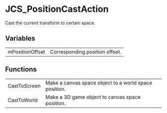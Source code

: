 # JCS_PositionCastAction

Cast the current transform to certain space.


## Variables

<table>
  <tr>
    <td>mPositionOffset</td>
    <td>Corresponding position offset.</td>
  </tr>
</table>


## Functions

<table>
  <tr>
    <td>CastToScreen</td>
    <td>Make a canvas space object to a world space position.</td>
  </tr>
  <tr>
    <td>CastToWorld</td>
    <td>Make a 3D game object to canvas space position.</td>
  </tr>
</table>
